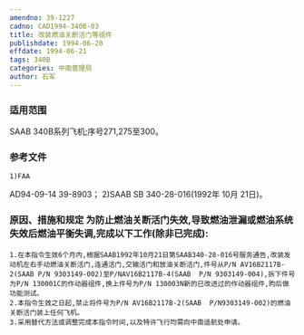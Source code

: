 ```yaml
---
amendno: 39-1227
cadno: CAD1994-340B-03
title: 改装燃油关断活门等组件
publishdate: 1994-06-20
effdate: 1994-06-21
tags: 340B
categories: 中南管理局
author: 石军
---
```


### 适用范围 
SAAB 340B系列飞机;序号271,275至300。

<!--more-->
### 参考文件
    1)FAA 
AD94-09-14 39-8903；
    2)SAAB SB 340-28-016(1992年 10月 21日)。

### 原因、措施和规定     为防止燃油关断活门失效,导致燃油泄漏或燃油系统失效后燃油平衡失调,完成以下工作(除非已完成): 
    1.在本指令生效6个月内,根据SAAB1992年10月21日第SAAB340-28-016号服务通告,改装发动机左右手动燃油关断活门,连通活门,交输活门和放油关断活门,件号从P/N AV16B2117B-2(SAAB P/N 9303149-002)至P/NAV16B2117B-4(SAAB  P/N 9303149-004),拆下件号为P/N 130001C的作动器组件,换上件号为P/N 130003N新的已改进过的作动器组件,昀后做功能测试。 
    2.本指令生效之日起,禁止将件号为P/N AV16B2117B-2(SAAB  P/N9303149-002)的燃油关断活门装上任何飞机。 
    3.采用替代方法或调整完成本指令时间,以及特许飞行均需向中南适航处申请。

  
